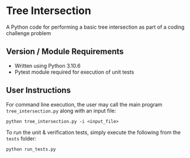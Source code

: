 # Tree Intersection

A Python code for performing a basic tree intersection as part of a coding challenge problem

Version / Module Requirements
-----------------------------
- Written using Python 3.10.6
- Pytest module required for execution of unit tests

User Instructions
------------------
For command line execution, the user may call the main program `tree_intersection.py` along with an input file:
```
python tree_intersection.py -i <input_file>
```

To run the unit & verification tests, simply execute the following from the `tests` folder:
```
python run_tests.py
```
